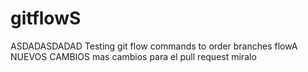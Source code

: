 gitflowS
=======
ASDADASDADAD
Testing git flow commands to order branches flowA
NUEVOS CAMBIOS
mas cambios para el pull request miralo
